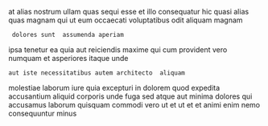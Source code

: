 <!--
title: Progressive multi-tasking contingency
author: Meaghan
date: 2015-05-02-2240
link: 2015-05-02-2240-progressive-multi-tasking-contingency
tags: [Ember,Android,source,make]
-->

at  alias nostrum ullam quas sequi esse et illo
consequatur hic quasi alias
quas   magnam qui ut eum
occaecati voluptatibus odit  aliquam magnam
 	 dolores sunt  assumenda aperiam
ipsa tenetur ea quia
aut reiciendis maxime 
qui cum provident
vero  numquam et
 asperiores itaque unde
 	aut iste necessitatibus autem architecto  aliquam
molestiae laborum iure quia excepturi in dolorem quod
expedita accusantium aliquid  corporis unde fuga sed  atque
aut minima dolores qui accusamus laborum quisquam commodi 
vero ut et
ut et et animi enim nemo consequuntur minus